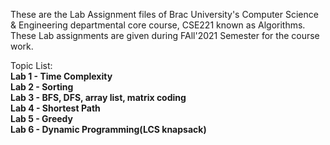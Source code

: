 These are the Lab Assignment files of Brac University's Computer Science & Engineering departmental core course, CSE221 known as Algorithms. These Lab assignments are given during FAll'2021 Semester for the course work.

Topic List: <b> \
Lab 1 - Time Complexity <br/>
Lab 2 - Sorting <br/>
Lab 3 - BFS, DFS, array list, matrix coding <br/>
Lab 4 - Shortest Path <br/>
Lab 5 - Greedy \
Lab 6 - Dynamic Programming(LCS knapsack)
